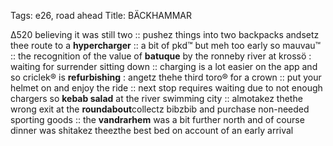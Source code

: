 Tags: e26, road ahead
Title: BÄCKHAMMAR
  
Δ520 believing it was still two :: pushez things into two backpacks andsetz thee route to a **hypercharger** :: a bit of pkd™ but meh too early so mauvau™ :: the recognition of the value of **batuque** by the ronneby river at krossö : waiting for surrender sitting down :: charging is a lot easier on the app and so criclek® is **refurbishing** : angetz thehe third toro® for a crown :: put your helmet on and enjoy the ride :: next stop requires waiting due to not enough chargers so **kebab salad** at the river swimming city :: almotakez thethe wrong exit at the **roundabout**collectz bibzbib and purchase non-needed sporting goods :: the **vandrarhem** was a bit further north and of course dinner was shitakez theezthe best bed on account of an early arrival  
